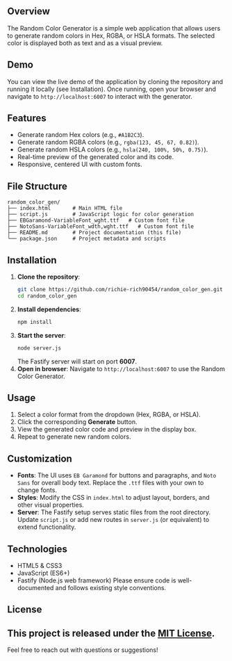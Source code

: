 ## Overview
The Random Color Generator is a simple web application that allows users to generate random colors in Hex, RGBA, or HSLA formats. The selected color is displayed both as text and as a visual preview.
## Demo
You can view the live demo of the application by cloning the repository and running it locally (see Installation). Once running, open your browser and navigate to `http://localhost:6007` to interact with the generator.
## Features
* Generate random Hex colors (e.g., `#A1B2C3`).
* Generate random RGBA colors (e.g., `rgba(123, 45, 67, 0.82)`).
* Generate random HSLA colors (e.g., `hsla(240, 100%, 50%, 0.75)`).
* Real-time preview of the generated color and its code.
* Responsive, centered UI with custom fonts.
## File Structure
```
random_color_gen/
├── index.html       # Main HTML file
├── script.js        # JavaScript logic for color generation
├── EBGaramond-VariableFont_wght.ttf   # Custom font file
├── NotoSans-VariableFont_wdth,wght.ttf   # Custom font file
├── README.md        # Project documentation (this file)
└── package.json     # Project metadata and scripts
```
## Installation
1. **Clone the repository**:
   ```bash
   git clone https://github.com/richie-rich90454/random_color_gen.git
   cd random_color_gen
   ```
2. **Install dependencies**:
   ```bash
   npm install
   ```
3. **Start the server**:
   ```bash
   node server.js
   ```
   The Fastify server will start on port **6007**.
4. **Open in browser**:
   Navigate to `http://localhost:6007` to use the Random Color Generator.
## Usage
1. Select a color format from the dropdown (Hex, RGBA, or HSLA).
2. Click the corresponding **Generate** button.
3. View the generated color code and preview in the display box.
4. Repeat to generate new random colors.
## Customization
* **Fonts**: The UI uses `EB Garamond` for buttons and paragraphs, and `Noto Sans` for overall body text. Replace the `.ttf` files with your own to change fonts.
* **Styles**: Modify the CSS in `index.html` to adjust layout, borders, and other visual properties.
* **Server**: The Fastify setup serves static files from the root directory. Update `script.js` or add new routes in `server.js` (or equivalent) to extend functionality.
## Technologies
* HTML5 & CSS3
* JavaScript (ES6+)
* Fastify (Node.js web framework)
Please ensure code is well-documented and follows existing style conventions.
## License
This project is released under the [MIT License](LICENSE).
---
Feel free to reach out with questions or suggestions!